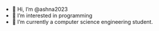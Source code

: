 - 👋 Hi, I’m @ashna2023
- 👀 I’m interested in programming
- 🌱 I’m currently a computer science engineering student.
  

<!---
ashna2023/ashna2023 is a ✨ special ✨ repository because its `README.md` (this file) appears on your GitHub profile.
You can click the Preview link to take a look at your changes.
--->
